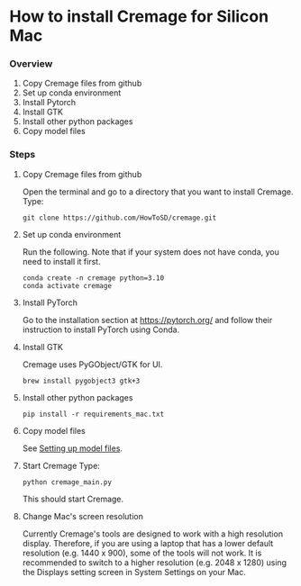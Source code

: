 # How to install Cremage for Silicon Mac

### Overview
1. Copy Cremage files from github
1. Set up conda environment
1. Install Pytorch
1. Install GTK
1. Install other python packages
1. Copy model files

### Steps
1. Copy Cremage files from github

   Open the terminal and go to a directory that you want to install Cremage.
   Type:
   ```
   git clone https://github.com/HowToSD/cremage.git
   ```

2. Set up conda environment

   Run the following. Note that if your system does not have conda, you need to install it first.

    ```
    conda create -n cremage python=3.10
    conda activate cremage
    ```

3. Install PyTorch

    Go to the installation section at https://pytorch.org/ and follow their instruction to install PyTorch using Conda.

4. Install GTK

    Cremage uses PyGObject/GTK for UI.
    ```
    brew install pygobject3 gtk+3
    ```

5. Install other python packages
    ```
    pip install -r requirements_mac.txt
    ```

6. Copy model files
   
    See [Setting up model files](setting_up_model_files.md).

7. Start Cremage
   Type:
   ```
   python cremage_main.py
   ```
   This should start Cremage.

8. Change Mac's screen resolution

   Currently Cremage's tools are designed to work with a high resolution display.
   Therefore, if you are using a laptop that has a lower default resolution (e.g. 1440 x 900), some of the tools will not work.  It is recommended to switch to a higher resolution (e.g. 2048 x 1280) using the Displays setting screen in System Settings on your Mac.